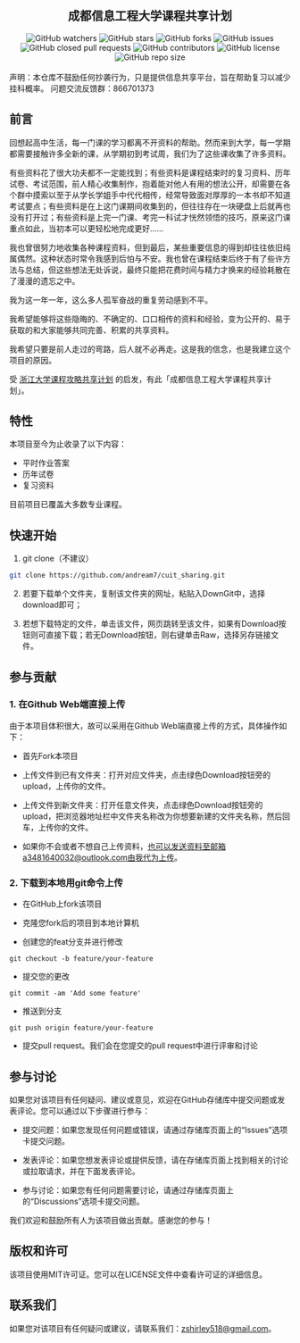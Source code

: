 <div align="center">
  <h2>成都信息工程大学课程共享计划</h3>

  <img style="display: inline-block;" src="https://img.shields.io/github/watchers/andream7/cuit_sharing" alt="GitHub watchers" />
  <a href="https://github.com/andream7/cuit_sharing/stargazers"><img style="display: inline-block;" src="https://img.shields.io/github/stars/andream7/cuit_sharing" alt="GitHub stars" /></a>
  <a href="https://github.com/andream7/cuit_sharing/network"><img style="display: inline-block;" src="https://img.shields.io/github/forks/andream7/cuit_sharing" alt="GitHub forks" /></a>
  <a href="https://github.com/andream7/cuit_sharing/issues"><img style="display: inline-block;" src="https://img.shields.io/github/issues/andream7/cuit_sharing" alt="GitHub issues" /></a>
  <a href="https://github.com/andream7/cuit_sharing/pulls"><img style="display: inline-block;" src="https://img.shields.io/github/issues-pr-closed-raw/andream7/cuit_sharing" alt="GitHub closed pull requests" /></a>
  <img style="display: inline-block;" src="https://img.shields.io/github/contributors/andream7/cuit_sharing" alt="GitHub contributors" />
  <a href="https://github.com/andream7/cuit_sharing/blob/main/LICENSE"><img style="display: inline-block;" src="https://img.shields.io/github/license/andream7/cuit_sharing" alt="GitHub license" /></a>
  <img style="display: inline-block;" src="https://img.shields.io/github/repo-size/andream7/cuit_sharing" alt="GitHub repo size" />
</div>

<br>
声明：本仓库不鼓励任何抄袭行为，只是提供信息共享平台，旨在帮助复习以减少挂科概率。
问题交流反馈群：866701373

## 前言

回想起高中生活，每一门课的学习都离不开资料的帮助。然而来到大学，每一学期都需要接触许多全新的课，从学期初到考试周，我们为了这些课收集了许多资料。

有些资料花了很大功夫都不一定能找到；有些资料是课程结束时的复习资料、历年试卷、考试范围，前人精心收集制作，抱着能对他人有用的想法公开，却需要在各个群中摸索以至于从学长学姐手中代代相传，经常导致面对厚厚的一本书却不知道考试要点；有些资料是在上这门课期间收集到的，但往往存在一块硬盘上后就再也没有打开过；有些资料是上完一门课、考完一科试才恍然领悟的技巧，原来这门课重点如此，当初本可以更轻松地完成更好……

我也曾很努力地收集各种课程资料，但到最后，某些重要信息的得到却往往依旧纯属偶然。这种状态时常令我感到后怕与不安。我也曾在课程结束后终于有了些许方法与总结，但这些想法无处诉说，最终只能把花费时间与精力才换来的经验耗散在了漫漫的遗忘之中。

我为这一年一年，这么多人孤军奋战的重复劳动感到不平。

我希望能够将这些隐晦的、不确定的、口口相传的资料和经验，变为公开的、易于获取的和大家能够共同完善、积累的共享资料。

我希望只要是前人走过的弯路，后人就不必再走。这是我的信念，也是我建立这个项目的原因。

受 [浙江大学课程攻略共享计划](https://github.com/QSCTech/zju-icicles) 的启发，有此「成都信息工程大学课程共享计划」。

##  特性
本项目至今为止收录了以下内容：

- 平时作业答案
- 历年试卷
- 复习资料

目前项目已覆盖大多数专业课程。

##  快速开始

1. git clone（不建议）

```bash
git clone https://github.com/andream7/cuit_sharing.git
```

2. 若要下载单个文件夹，复制该文件夹的网址，粘贴入DownGit中，选择download即可；

3. 若想下载特定的文件，单击该文件，网页跳转至该文件，如果有Download按钮则可直接下载；若无Download按钮，则右键单击Raw，选择另存链接文件。

## 参与贡献
  
### 1. 在Github Web端直接上传

由于本项目体积很大，故可以采用在Github Web端直接上传的方式，具体操作如下：

- 首先Fork本项目

- 上传文件到已有文件夹：打开对应文件夹，点击绿色Download按钮旁的upload，上传你的文件。

- 上传文件到新文件夹：打开任意文件夹，点击绿色Download按钮旁的upload，把浏览器地址栏中文件夹名称改为你想要新建的文件夹名称，然后回车，上传你的文件。

- 如果你不会或者不想自己上传资料，也可以发送资料至邮箱a3481640032@outlook.com由我代为上传。

### 2. 下载到本地用git命令上传

  - 在GitHub上fork该项目

  - 克隆您fork后的项目到本地计算机
  
  - 创建您的feat分支并进行修改
  
  ```
  git checkout -b feature/your-feature
  ```
  - 提交您的更改
  
  ```
  git commit -am 'Add some feature'
  ```
  
  - 推送到分支
  
  ```
  git push origin feature/your-feature
  ```
  
  - 提交pull request。我们会在您提交的pull request中进行评审和讨论
  
## 参与讨论

如果您对该项目有任何疑问、建议或意见，欢迎在GitHub存储库中提交问题或发表评论。您可以通过以下步骤进行参与：

- 提交问题：如果您发现任何问题或错误，请通过存储库页面上的“Issues”选项卡提交问题。

- 发表评论：如果您想发表评论或提供反馈，请在存储库页面上找到相关的讨论或拉取请求，并在下面发表评论。

- 参与讨论：如果您有任何问题需要讨论，请通过存储库页面上的“Discussions”选项卡提交问题。

我们欢迎和鼓励所有人为该项目做出贡献。感谢您的参与！
  
## 版权和许可

该项目使用MIT许可证。您可以在LICENSE文件中查看许可证的详细信息。

## 联系我们

如果您对该项目有任何疑问或建议，请联系我们：zshirley518@gmail.com。

 